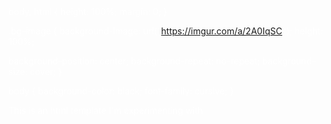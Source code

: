 <!DOCTYPE html>
<html>
<head>
<meta name= "viewport" content="width=device-width, initial-scale=1"
<style>
body, html {
height: 100%;
margin: 0;
}
 
.bg-image {
 background-image: url("https://imgur.com/a/2A0IqSC");
height: 100%;
 
 background-position: center;
 background-repeat: no-repeat;
 background-size: cover;
}
 
<meta name= "viewport" content="width=device-width, initial-scale=1">
 
body {
 background-color: black;
 font-family: cursive;
}
 
</style>
 
</head>
<body text=white>
<div class="bg-image"></div>

<div class="bg">
<p>This is an html template I'm experimenting with</p>
